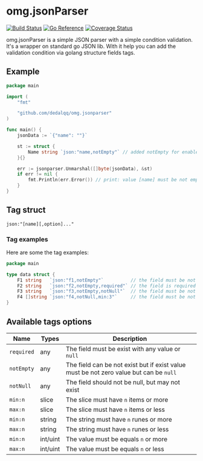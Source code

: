 # omg.jsonParser

[![Build Status](https://travis-ci.com/dedalqq/omg.jsonparser.svg?branch=master)](https://travis-ci.com/dedalqq/omg.jsonparser)
[![Go Reference](https://pkg.go.dev/badge/github.com/dedalqq/omg.jsonparser.svg)](https://pkg.go.dev/github.com/dedalqq/omg.jsonparser)
[![Coverage Status](https://coveralls.io/repos/github/dedalqq/omg.jsonparser/badge.svg?branch=master)](https://coveralls.io/github/dedalqq/omg.jsonparser?branch=master)

omg.jsonParser is a simple JSON parser with a simple condition validation. It's a wrapper on standard go JSON lib. With it help you can add the validation condition via golang structure fields tags.

## Example

```go
package main

import (
	"fmt"

	"github.com/dedalqq/omg.jsonparser"
)

func main() {
	jsonData := `{"name": ""}`

	st := struct {
		Name string `json:"name,notEmpty"` // added notEmpty for enable validation for it field
	}{}

	err := jsonparser.Unmarshal([]byte(jsonData), &st)
	if err != nil {
		fmt.Println(err.Error()) // print: value [name] must be not empty
	}
}

```

## Tag struct

```
json:"[name][,option]..."
```

### Tag examples

Here are some the tag examples:

```go
package main

type data struct {
    F1 string   `json:"f1,notEmpty"`          // the field must be not empty
    F2 string   `json:"f2,notEmpty,required"` // the field is required and must be not empty but may be the null value
    F3 string   `json:"f3,notEmpty,notNull"`  // the field must be not empty and not null but may not exist
    F4 []string `json:"f4,notNull,min:3"`     // the field must be not null and contains 3 or more items but may not exist
}
```

## Available tags options

| Name        | Types    | Description                                                                            |
| ----------- | -------- | -------------------------------------------------------------------------------------- |
| `required`  | any      | The field must be exist with any value or `null`                                       |
| `notEmpty`  | any      | The field can be not exist but if exist value must be not zero value but can be `null` |
| `notNull`   | any      | The field should not be null, but may not exist                                        |
| `min:n`     | slice    | The slice must have `n` items or more                                                  |
| `max:n`     | slice    | The slice must have `n` items or less                                                  |
| `min:n`     | string   | The string must have `n` runes or more                                                 |
| `max:n`     | string   | The string must have `n` runes or less                                                 |
| `min:n`     | int/uint | The value must be equals `n` or more                                                   |
| `max:n`     | int/uint | The value must be equals `n` or less                                                   |